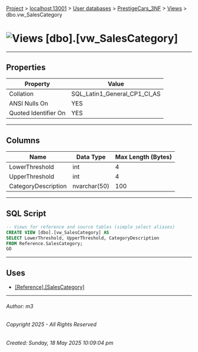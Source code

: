 #### 

[Project](../../../../index.md) > [localhost,13001](../../../index.md) > [User databases](../../index.md) > [PrestigeCars_3NF](../index.md) > [Views](Views.md) > dbo.vw_SalesCategory

# ![Views](../../../../Images/View32.png) [dbo].[vw_SalesCategory]

---

## <a name="#properties"></a>Properties

| Property | Value |
|---|---|
| Collation | SQL_Latin1_General_CP1_CI_AS |
| ANSI Nulls On | YES |
| Quoted Identifier On | YES |


---

## <a name="#columns"></a>Columns

| Name | Data Type | Max Length (Bytes) |
|---|---|---|
| LowerThreshold | int | 4 |
| UpperThreshold | int | 4 |
| CategoryDescription | nvarchar(50) | 100 |


---

## <a name="#sqlscript"></a>SQL Script

```sql
-- Views for reference and source tables (simple select aliases)
CREATE VIEW [dbo].[vw_SalesCategory] AS
SELECT LowerThreshold, UpperThreshold, CategoryDescription
FROM Reference.SalesCategory;
GO

```


---

## <a name="#uses"></a>Uses

* [[Reference].[SalesCategory]](../Tables/Reference_SalesCategory.md)


---

###### Author:  m3

###### Copyright 2025 - All Rights Reserved

###### Created: Sunday, 18 May 2025 10:09:04 pm


